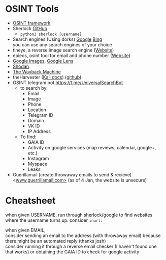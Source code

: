 # OSINT Tools
- [OSINT framework](https://osintframework.com/)
- Sherlock [GitHub](https://github.com/sherlock-project/sherlock)
  - `python3 sherlock [username]`
- Search engines (Using dorks) [Google](https://www.google.com) [Bing](https://www.bing.com/) <br>
you can use any search engines of your choice
- tineye, a reverse image search engine ([Website](https://tineye.com/))
- epieos, osint tool for email and phone number ([Website](https://epieos.com/))
- [Google Images](https://images.google.com), [Google Lens](https://lens.google.com)
- [Shodan](https://shodan.io)
- [The Wayback Machine](https://archive.org/)
- theHarvester ([Kali docs](https://www.kali.org/tools/theharvester/)) ([github](https://github.com/laramies/theHarvester))
- OSINT telegram bot <https://t.me/UniversalSearchBot> 
  - to search by:
    - Email
    - Image
    - Phone
    - Location
    - Telegram ID
    - Domain
    - VK ID
    - IP Address
  - To find:
    - GAIA ID
    - Activity on google services (map reviews, calendar, google+, etc.)
    - Instagram
    - Myspace
    - Leaks
- Guerillamail (create throwaway emails to send & recieve) <www.guerrillamail.com> (as of 4 Jan, the website is unsecure)

# Cheatsheet
when given USERNAME, run through sherlock/google to find websites where the username turns up. consider `inurl:`

when given EMAIL, <br>
  consider sending an email to the address (with throwaway email) because there might be an automated reply (thanks josh) <br>
  consider running it through a reverse email checker (I haven't found one that works) or obtaining the GAIA ID to check for google activity <br>


